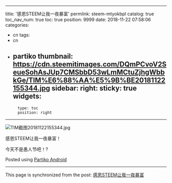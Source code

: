 
---
title: '感恩STEEM让我一夜暴富'
permlink: steem-mtyokbpl
catalog: true
toc_nav_num: true
toc: true
position: 9999
date: 2018-11-22 07:58:06
categories:
- cn
tags:
- cn
- partiko
thumbnail: https://cdn.steemitimages.com/DQmPCvoV2SeueSohAsJUp7CMSbbD53wLmMCtuZjhgWbbkGe/TIM%E6%88%AA%E5%9B%BE20181122155344.jpg
sidebar:
    right:
        sticky: true
widgets:
    -
        type: toc
        position: right
---


![TIM截图20181122155344.jpg](https://cdn.steemitimages.com/DQmPCvoV2SeueSohAsJUp7CMSbbD53wLmMCtuZjhgWbbkGe/TIM%E6%88%AA%E5%9B%BE20181122155344.jpg)

感恩STEEM让我一夜暴富！

今天不是愚人节吧！?

Posted using [Partiko Android](https://steemit.com/@partiko-android)

- - -

This page is synchronized from the post: [感恩STEEM让我一夜暴富](https://steemit.com/@yellowbird/steem-mtyokbpl)
